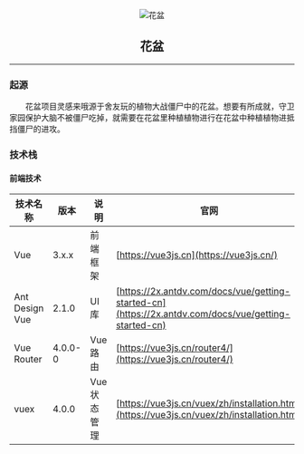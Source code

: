 <p style="text-align: center;" align="center">
    <img src="https://gitee.com/nut-cloud/flowerpot/raw/master/doc/images/logo.gif" alt="花盆">
</p>
<p style="text-align: center;"  align="center">
    <h2  style="text-align: center;"  align="center">花盆</h2>
</p>
<hr/>

### 起源
<p style="text-indent: 2em;">
    花盆项目灵感来哦源于舍友玩的植物大战僵尸中的花盆。想要有所成就，守卫家园保护大脑不被僵尸吃掉，就需要在花盆里种植植物进行在花盆中种植植物进抵挡僵尸的进攻。
</p>

### 技术栈

#### 前端技术
|技术名称|版本|说明|官网
|----|----|----|-----|
|Vue                |   3.x.x   |   前端框架     |[https://vue3js.cn](https://vue3js.cn/)|
|Ant Design Vue     |   2.1.0   |   UI库        |[https://2x.antdv.com/docs/vue/getting-started-cn](https://2x.antdv.com/docs/vue/getting-started-cn)|
|Vue Router         |   4.0.0-0 |   Vue 路由     |[https://vue3js.cn/router4/](https://vue3js.cn/router4/)|
|vuex               |   4.0.0   |   Vue 状态管理  |[https://vue3js.cn/vuex/zh/installation.html](https://vue3js.cn/vuex/zh/installation.html)|
